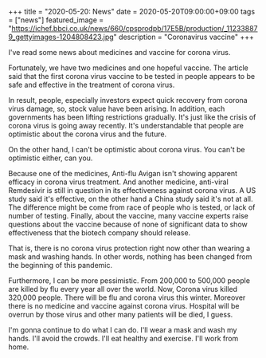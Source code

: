 +++
title =  "2020-05-20: News"
date = 2020-05-20T09:00:00+09:00
tags = ["news"]
featured_image = "https://ichef.bbci.co.uk/news/660/cpsprodpb/17E5B/production/_112338879_gettyimages-1204808423.jpg"
description = "Coronavirus vaccine"
+++

I've read some news about medicines and vaccine for corona virus. 

Fortunately, we have two medicines and one hopeful vaccine.
The article said that the first corona virus vaccine to be tested in people 
appears to be safe and effective in the treatment of corona virus.

In result, people, especially investors expect quick recovery from corona virus damage,
so, stock value have been arising.
In addition, each governments has been lifting restrictions gradually.
It's just like the crisis of corona virus is going away recently.
It's understandable that people are optimistic about the corona virus and the future.

On the other hand, I can't be optimistic about corona virus.
You can't be optimistic either, can you.

Because one of the medicines, Anti-flu Avigan
isn't showing apparent efficacy in corona virus treatment.
And another medicine, anti-viral Remdesivir
is still in question in its effectiveness against corona virus.
A US study said it's effective, on the other hand a China study said it's not at all.
The difference might be come from race of people who is tested, or lack of number of testing.
Finally, about the vaccine, many vaccine experts raise questions about the vaccine
because of none of significant data to show effectiveness that the biotech company should release.

That is, there is no corona virus protection right now 
other than wearing a mask and washing hands.
In other words, nothing has been changed from the beginning of this pandemic.

Furthermore, I can be more pessimistic.
From 200,000 to 500,000 people are killed by flu every year all over the world.
Now, Corona virus killed 320,000 people.
There will be flu and corona virus this winter.
Moreover there is no medicine and vaccine against corona virus.
Hospital will be overrun by those virus and other many patients will be died, I guess.

I'm gonna continue to do what I can do.
I'll wear a mask and wash my hands.
I'll avoid the crowds.
I'll eat healthy and exercise.
I'll work from home.
